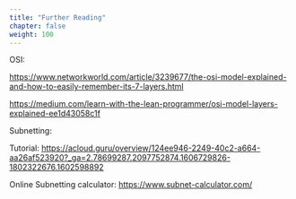 ```yaml
---
title: "Further Reading"
chapter: false
weight: 100
---
```




OSI:

https://www.networkworld.com/article/3239677/the-osi-model-explained-and-how-to-easily-remember-its-7-layers.html

https://medium.com/learn-with-the-lean-programmer/osi-model-layers-explained-ee1d43058c1f


Subnetting:

Tutorial: https://acloud.guru/overview/124ee946-2249-40c2-a664-aa26af523920?_ga=2.78699287.2097752874.1606729826-1802322676.1602598892


Online Subnetting calculator: https://www.subnet-calculator.com/

